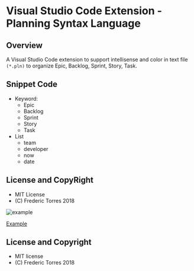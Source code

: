 # Visual Studio Code Extension - Planning Syntax Language

## Overview

A Visual Studio Code extension to support intellisense and color in text file `(*.pln)` 
to organize Epic, Backlog, Sprint, Story, Task.

## Snippet Code

* Keyword: 
    * Epic
    * Backlog
    * Sprint
    * Story
    * Task
* List
    * team
    * developer
    * now
    * date

## License and CopyRight

* MIT License
* (C) Frederic Torres 2018

![example](https://raw.githubusercontent.com/fredericaltorres/vscode-planning-color-coding/master/images/sample.00.png "example")

[Example](https://raw.githubusercontent.com/fredericaltorres/vscode-planning-color-coding/master/images/sample.00.png)    

## License and Copyright

* MIT license
* (C) Frederic Torres 2018
